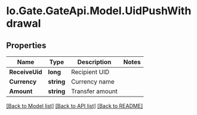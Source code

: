 
# Io.Gate.GateApi.Model.UidPushWithdrawal

## Properties

Name | Type | Description | Notes
------------ | ------------- | ------------- | -------------
**ReceiveUid** | **long** | Recipient UID | 
**Currency** | **string** | Currency name | 
**Amount** | **string** | Transfer amount | 

[[Back to Model list]](../README.md#documentation-for-models)
[[Back to API list]](../README.md#documentation-for-api-endpoints)
[[Back to README]](../README.md)
